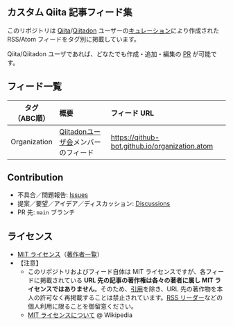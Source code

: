 ## カスタム Qiita 記事フィード集

このリポジトリは [Qiita](https://qiita.com/)/[Qiitadon](https://qiitadon.com/) ユーザーの[キュレーション](https://ja.wikipedia.org/wiki/%E3%82%AD%E3%83%A5%E3%83%AC%E3%83%BC%E3%82%BF%E3%83%BC#%E3%82%A4%E3%83%B3%E3%82%BF%E3%83%BC%E3%83%8D%E3%83%83%E3%83%88%E3%81%AB%E3%81%8A%E3%81%91%E3%82%8B%E3%82%AD%E3%83%A5%E3%83%AC%E3%83%BC%E3%82%BF%E3%83%BC)により作成された RSS/Atom フィードをタグ別に掲載しています。

Qiita/Qiitadon ユーザであれば、どなたでも作成・追加・編集の [PR](https://www.google.com/search?q=site:qiita.com+PR%E3%81%A8%E3%81%AF+Pull+Request) が可能です。

## フィード一覧

| タグ<br>（ABC順） | 概要 | フィード URL |
| :--: | :-- | :-- |
| Organization | [Qiitadonユーザ会](https://qiita.com/organizations/qiitadon)メンバーのフィード | https://qithub-bot.github.io/organization.atom |

## Contribution

- 不具合／問題報告: [Issues](https://github.com/Qithub-BOT/qithub-bot.github.com/issues)
- 提案／要望／アイデア／ディスカッション: [Discussions](https://github.com/Qithub-BOT/qithub-bot.github.com/discussions)
- PR 先: `main` ブランチ

## ライセンス

- [MIT ライセンス](https://github.com/Qithub-BOT/qithub-bot.github.com/blob/main/LICENSE)（[著作者一覧](https://github.com/Qithub-BOT/qithub-bot.github.com/graphs/contributors)）
- 【注意】
  - このリポジトリおよびフィード自体は MIT ライセンスですが、各フィードに掲載されている **URL 先の記事の著作権は各々の著者に属し MIT ライセンスではありません**。そのため、[引用](https://ja.wikipedia.org/wiki/%E5%BC%95%E7%94%A8)を除き、URL 先の著作物を本人の許可なく再掲載することは禁止されています。[RSS リーダー](https://ja.wikipedia.org/wiki/%E3%83%95%E3%82%A3%E3%83%BC%E3%83%89%E3%83%AA%E3%83%BC%E3%83%80%E3%83%BC)などの個人利用に限ることを御留意ください。
  - [MIT ライセンスについて](https://ja.wikipedia.org/wiki/MIT_License) @ Wikipedia
